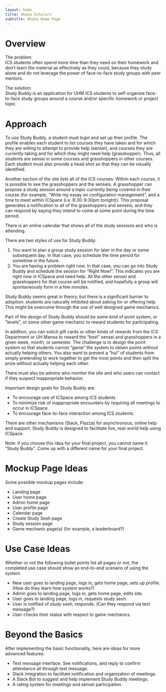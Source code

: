 ```yaml
---
layout: home
title: Ohana Scholars
subtitle: Ohana Home Page
---
```


# Overview

The problem: <br>
ICS students often spend more time than they need on their homework and don’t learn the material as effectively as they could, because they study alone and do not leverage the power of face-to-face study groups with peer mentors.

The solution: <br>
Study Buddy is an application for UHM ICS students to self-organize face-to-face study groups around a course and/or specific homework or project topic.

# Approach
To use Study Buddy, a student must login and set up their profile. The profile enables each student to list courses they have taken and for which they are willing to attempt to provide help (sensei), and courses they are currently taking and for which they might need help (grasshopper). Thus, all students are sensei in some courses and grasshoppers in other courses. Each student must also provide a head shot so that they can be visually identified.

Another section of the site lists all of the ICS courses. Within each course, it is possible to see the grasshoppers and the senseis. A grasshopper can propose a study session around a topic currently being covered in their course (for example, “Write my essay on configuration management”, and a time to meet within ICSpace (i.e. 8:30-9:30pm tonight)). This proposal generates a notification to all of the grasshoppers and senseis, and they can respond by saying they intend to come at some point during the time period.

There is an online calendar that shows all of the study sessions and who is attending.

There are two styles of use for Study Buddy:
<ol>
    <li>
        You want to plan a group study session for later in the day or some subsequent day. In that case, you schedule the time period for sometime in the future.
    </li>
    <li>
        You are having a problem right now. In that case, you can go into Study Buddy and schedule the session for “Right Now!”. This indicates you are right now in ICSpace and need help. All the other sensei and grasshoppers for that course will be notified, and hopefully a group will spontaneously form in a few minutes.
    </li>
</ol>
Study Buddy seems great in theory, but there is a significant barrier to adoption: students are naturally inhibited about asking for or offering help. This might be overcome through the use of well designed game mechanics.

Part of the design of Study Buddy should be some kind of point system, or “levels”, or some other game mechanic to reward students for participating.

In addition, you can solicit gift cards or other kinds of rewards from the ICS Department or UH Manoa to reward the “best” sensei and grasshoppers in a given week, month, or semester. The challenge is to design the point system so that students cannot “game” the system to obtain points without actually helping others. You also want to prevent a “hui” of students from simply pretending to work together to get the most points and then split the prize without actually helping each other.

There must also be admins who monitor the site and who users can contact if they suspect inappropriate behavior.

Important design goals for Study Buddy are:
<ul>
    <li>To encourage use of ICSpace among ICS students</li>
    <li>To minimize risk of inappropriate encounters by requiring all meetings to occur in ICSpace.</li>
    <li>To encourage face-to-face interaction among ICS students.</li>
</ul>
There are other mechanisms (Slack, Piazza) for asynchronous, online help and support. Study Buddy is designed to facilitate live, real-world help using ICSpace.

Note: if you choose this idea for your final project, you cannot name it “Study Buddy”. Come up with a different name for your final project.

# Mockup Page Ideas

Some possible mockup pages include:
<ul>
    <li>Landing page</li>
    <li>User home page</li>
    <li>Admin home page</li>
    <li>User profile page</li>
    <li>Calendar page</li>
    <li>Create Study Sesh page</li>
    <li>Study session page</li>
    <li>Game mechanic page(s) (for example, a leaderboard?)</li>
</ul>

# Use Case Ideas

Whether or not the following bullet points list all pages or not, the completed use case should show an end-to-end scenario of using the system.

<ul>
    <li>New user goes to landing page, logs in, gets home page, sets up profile. (How do they learn how system works?)</li>
    <li>Admin goes to landing page, logs in, gets home page, edits site.</li>
    <li>User goes to landing page, logs in, requests study sesh.</li>
    <li>User is notified of study sesh, responds. (Can they respond via text message?)</li>
    <li>User checks their status with respect to game mechanics.</li>   
</ul>

# Beyond the Basics

After implementing the basic functionality, here are ideas for more advanced features:

<ul>
    <li>Text message interface. See notifications, and reply to confirm attendance all through text message.</li>
    <li>Slack integration to facilitate notification and organization of meetings.</li>
    <li>A Slack Bot to suggest and help implement Study Buddy meetings.</li>
    <li>A rating system for meetings and sensei participation.</li>
</ul>